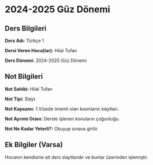 # 2024-2025 Güz Dönemi

## Ders Bilgileri
**Ders Adı:** Türkçe 1

**Dersi Veren Hoca(lar):** Hilal Tufan

**Ders Dönemi:** 2024-2025 Güz Dönemi  

## Not Bilgileri
**Not Sahibi:** Hilal Tufan

**Not Tipi:** Slayt

**Not Kapsamı:** 1.Vizede önemli olan kısımların slaytları.

**Not Ayrıntı Oranı:** Derste işlenen konuların çoğunluğu.

**Not Ne Kadar Yeterli?:** Okuyup sınava girilir.
## Ek Bilgiler (Varsa)
Hocanın kendisine ait ders slaytlarıdır ve bunlar üzerinden işlemiştir.
